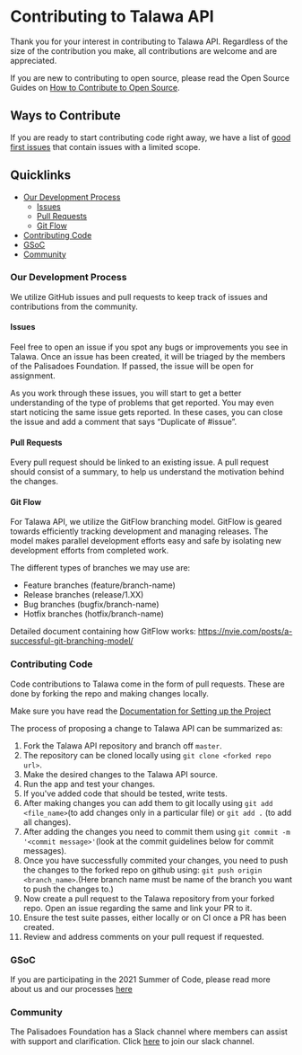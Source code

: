 # Contributing to Talawa API
Thank you for your interest in contributing to Talawa API. Regardless of the size of the contribution you make, all contributions are welcome and are appreciated. 

If you are new to contributing to open source, please read the Open Source Guides on [How to Contribute to Open Source](https://opensource.guide/how-to-contribute/).

## Ways to Contribute
If you are ready to start contributing code right away, we have a list of [good first issues](https://github.com/PalisadoesFoundation/talawa-api/labels/good%20first%20issue) that contain issues with a limited scope. 

## Quicklinks

* [Our Development Process](#Our-development-process)
    * [Issues](#issues)
    * [Pull Requests](#pull-requests)
    * [Git Flow](#git-flow)
* [Contributing Code](#contributing-code)
* [GSoC](#gsoc)
* [Community](#community)



### Our Development Process
We utilize GitHub issues and pull requests to keep track of issues and contributions from the community. 

#### Issues 
Feel free to open an issue if you spot any bugs or improvements you see in Talawa. Once an issue has been created, it will be triaged by the members of the Palisadoes Foundation. If passed, the issue will be open for assignment. 

As you work through these issues, you will start to get a better understanding of the type of problems that get reported. You may even start noticing the same issue gets reported. In these cases, you can close the issue and add a comment that says “Duplicate of #issue”.

#### Pull Requests
Every pull request should be linked to an existing issue. A pull request should consist of a summary, to help us understand the motivation behind the changes. 

#### Git Flow
For Talawa API, we utilize the GitFlow branching model. GitFlow is geared towards efficiently tracking development and managing releases. The model makes parallel development efforts easy and safe by isolating new development efforts from completed work. 

The different types of branches we may use are:
* Feature branches (feature/branch-name)
* Release branches (release/1.XX)
* Bug branches  (bugfix/branch-name)
* Hotfix branches (hotfix/branch-name)

Detailed document containing how GitFlow works: https://nvie.com/posts/a-successful-git-branching-model/

### Contributing Code
Code contributions to Talawa come in the form of pull requests. These are done by forking the repo and making changes locally.

Make sure you have read the [Documentation for Setting up the Project](https://github.com/PalisadoesFoundation/talawa-api/blob/master/configuration.md)

The process of proposing a change to Talawa API can be summarized as:
1. Fork the Talawa API repository and branch off `master`.
2. The repository can be cloned locally using `git clone <forked repo url>`.
3. Make the desired changes to the Talawa API source.
4. Run the app and test your changes.
5. If you've added code that should be tested, write tests.
6. After making changes you can add them to git locally using `git add <file_name>`(to add changes only in a particular file) or `git add .` (to add all changes).
7. After adding the changes you need to commit them using `git commit -m '<commit message>'`(look at the commit guidelines below for commit messages).
8. Once you have successfully commited your changes, you need to push the changes to the forked repo on github using: `git push origin <branch_name>`.(Here branch name must be name of the branch you want to push the changes to.)
9. Now create a pull request to the Talawa repository from your forked repo. Open an issue regarding the same and link your PR to it.
10. Ensure the test suite passes, either locally or on CI once a PR has been created. 
11. Review and address comments on your pull request if requested.

### GSoC
If you are participating in the 2021 Summer of Code, please read more about us and our processes [here](http://www.palisadoes.org/gsoc/)

### Community
The Palisadoes Foundation has a Slack channel where members can assist with support and clarification. Click [here](https://join.slack.com/t/thepalisadoes-dyb6419/shared_invite/zt-nk79xxlg-OxTdlrD7RLaswu8EO_Q5rg) to join our slack channel.